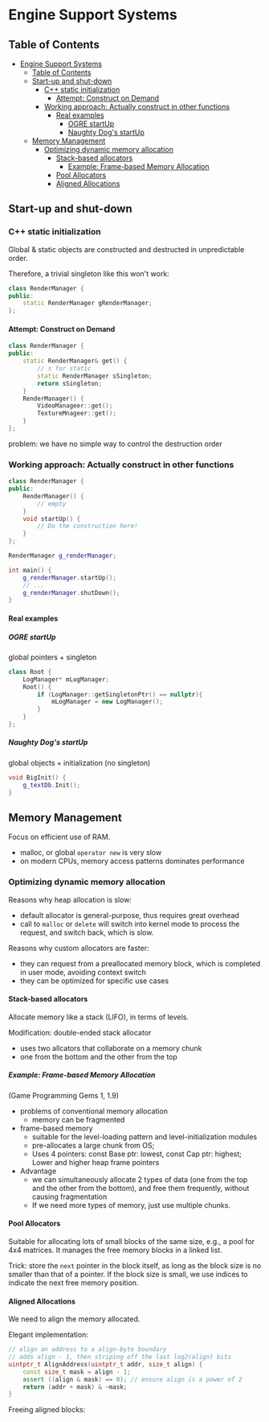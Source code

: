 # Engine Support Systems

## Table of Contents

- [Engine Support Systems](#engine-support-systems)
  - [Table of Contents](#table-of-contents)
  - [Start-up and shut-down](#start-up-and-shut-down)
    - [C++ static initialization](#c-static-initialization)
      - [Attempt: Construct on Demand](#attempt-construct-on-demand)
    - [Working approach: Actually construct in other functions](#working-approach-actually-construct-in-other-functions)
      - [Real examples](#real-examples)
        - [OGRE startUp](#ogre-startup)
        - [Naughty Dog's startUp](#naughty-dogs-startup)
  - [Memory Management](#memory-management)
    - [Optimizing dynamic memory allocation](#optimizing-dynamic-memory-allocation)
      - [Stack-based allocators](#stack-based-allocators)
        - [Example: Frame-based Memory Allocation](#example-frame-based-memory-allocation)
      - [Pool Allocators](#pool-allocators)
      - [Aligned Allocations](#aligned-allocations)


## Start-up and shut-down

### C++ static initialization

Global & static objects are constructed and destructed in unpredictable order.

Therefore, a trivial singleton like this won't work:

```Cpp
class RenderManager {
public:
    static RenderManager gRenderManager;
};
```

#### Attempt: Construct on Demand

```Cpp
class RenderManager {
public:
    static RenderManager& get() {
        // s for static
        static RenderManager sSingleton;
        return sSingleton;
    }
    RenderManager() {
        VideoManageer::get();
        TextureMnageer::get();
    }
};
```

problem: we have no simple way to control the destruction order

### Working approach: Actually construct in other functions

```Cpp
class RenderManager {
public:
    RenderManager() {
        // empty
    }
    void startUp() {
        // Do the construction here!
    }
};

RenderManager g_renderManager;

int main() {
    g_renderManager.startUp();
    // ...
    g_renderManager.shutDown();
}
```

#### Real examples

##### OGRE startUp

global pointers + singleton

```Cpp
class Root {
    LogManager* mLogManager;
    Root() {
        if (LogManager::getSingletonPtr() == nullptr){
            mLogManager = new LogManager();
        }
    }
};
```

##### Naughty Dog's startUp

global objects + initialization (no singleton)

```Cpp
void BigInit() {
    g_textDb.Init();
}
```

## Memory Management

Focus on efficient use of RAM.

- malloc, or global `operator new` is very slow
- on modern CPUs, memory access patterns dominates performance

### Optimizing dynamic memory allocation

Reasons why heap allocation is slow:

- default allocator is general-purpose, thus requires great overhead
- call to `malloc` or `delete` will switch into kernel mode to process the request, and switch back, which is slow.

Reasons why custom allocators are faster:

- they can request from a preallocated memory block, which is completed in user mode, avoiding context switch
- they can be optimized for specific use cases

#### Stack-based allocators

Allocate memory like a stack (LIFO), in terms of levels.

Modification: double-ended stack allocator

- uses two allcators that collaborate on a memory chunk
- one from the bottom and the other from the top

##### Example: Frame-based Memory Allocation

(Game Programming Gems 1, 1.9)

- problems of conventional memory allocation
  - memory can be fragmented
- frame-based memory
  - suitable for the level-loading pattern and level-initialization modules
  - pre-allocates a large chunk from OS; 
  - Uses 4 pointers: const Base ptr: lowest, const Cap ptr: highest; Lower and higher heap frame pointers
- Advantage
  - we can simultaneously allocate 2 types of data (one from the top and the other from the bottom), and free them frequently, without causing fragmentation
  - If we need more types of memory, just use multiple chunks.

#### Pool Allocators

Suitable for allocating lots of small blocks of the same size, e.g., a pool for 4x4 matrices. It manages the free memory blocks in a linked list. 

Trick: store the `next` pointer in the block itself, as long as the block size is no smaller than that of a pointer. If the block size is small, we use indices to indicate the next free memory position.

#### Aligned Allocations

We need to align the memory allocated.

Elegant implementation:

```Cpp
// align an address to a align-byte boundary
// adds align - 1, then striping off the last log2(align) bits
uintptr_t AlignAddress(uintptr_t addr, size_t align) {
    const size_t mask = align - 1;
    assert ((align & mask) == 0); // ensure align is a power of 2
    return (addr + mask) & ~mask;
}
```

Freeing aligned blocks: 